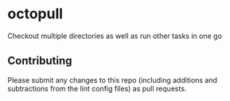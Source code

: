 # octopull
Checkout multiple directories as well as run other tasks in one go

## Contributing
Please submit any changes to this repo (including additions and subtractions from the lint config files) as pull requests. 

